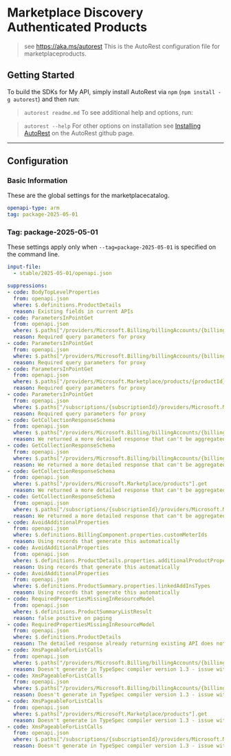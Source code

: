 # Marketplace Discovery Authenticated Products

> see https://aka.ms/autorest
This is the AutoRest configuration file for marketplaceproducts.

## Getting Started

To build the SDKs for My API, simply install AutoRest via `npm` (`npm install -g autorest`) and then run:

> `autorest readme.md`
To see additional help and options, run:

> `autorest --help`
For other options on installation see [Installing AutoRest](https://aka.ms/autorest/install) on the AutoRest github page.

---

## Configuration

### Basic Information

These are the global settings for the marketplacecatalog.

```yaml
openapi-type: arm
tag: package-2025-05-01
```

### Tag: package-2025-05-01

These settings apply only when `--tag=package-2025-05-01` is specified on the command line.

```yaml $(tag) == 'package-2025-05-01'
input-file:
  - stable/2025-05-01/openapi.json

suppressions:
- code: BodyTopLevelProperties
  from: openapi.json
  where: $.definitions.ProductDetails
  reason: Existing fields in current APIs
- code: ParametersInPointGet
  from: openapi.json
  where: $.paths["/providers/Microsoft.Billing/billingAccounts/{billingAccountId}/billingProfiles/{billingProfileId}/providers/Microsoft.Marketplace/products/{productId}"].get.parameters
  reason: Required query parameters for proxy 
- code: ParametersInPointGet
  from: openapi.json
  where: $.paths["/providers/Microsoft.Billing/billingAccounts/{billingAccountId}/providers/Microsoft.Marketplace/products/{productId}"].get.parameters
  reason: Required query parameters for proxy 
- code: ParametersInPointGet
  from: openapi.json
  where: $.paths["/providers/Microsoft.Marketplace/products/{productId}"].get.parameters
  reason: Required query parameters for proxy 
- code: ParametersInPointGet
  from: openapi.json
  where: $.paths["/subscriptions/{subscriptionId}/providers/Microsoft.Marketplace/products/{productId}"].get.parameters
  reason: Required query parameters for proxy 
- code: GetCollectionResponseSchema
  from: openapi.json
  where: $.paths["/providers/Microsoft.Billing/billingAccounts/{billingAccountId}/billingProfiles/{billingProfileId}/providers/Microsoft.Marketplace/products"].get
  reason: We returned a more detailed response that can't be aggregated in the listing API
- code: GetCollectionResponseSchema
  from: openapi.json
  where: $.paths["/providers/Microsoft.Billing/billingAccounts/{billingAccountId}/providers/Microsoft.Marketplace/products"].get
  reason: We returned a more detailed response that can't be aggregated in the listing API
- code: GetCollectionResponseSchema
  from: openapi.json
  where: $.paths["/providers/Microsoft.Marketplace/products"].get
  reason: We returned a more detailed response that can't be aggregated in the listing API
- code: GetCollectionResponseSchema
  from: openapi.json
  where: $.paths["/subscriptions/{subscriptionId}/providers/Microsoft.Marketplace/products"].get
  reason: We returned a more detailed response that can't be aggregated in the listing API
- code: AvoidAdditionalProperties
  from: openapi.json
  where: $.definitions.BillingComponent.properties.customMeterIds
  reason: Using records that generate this automatically
- code: AvoidAdditionalProperties
  from: openapi.json
  where: $.definitions.ProductDetails.properties.additionalProductProperties
  reason: Using records that generate this automatically
- code: AvoidAdditionalProperties
  from: openapi.json
  where: $.definitions.ProductSummary.properties.linkedAddInsTypes
  reason: Using records that generate this automatically
- code: RequiredPropertiesMissingInResourceModel
  from: openapi.json
  where: $.definitions.ProductSummaryListResult
  reason: false positive on paging
- code: RequiredPropertiesMissingInResourceModel
  from: openapi.json
  where: $.definitions.ProductDetails
  reason: The detailed response already returning existing API does not have these fields populated
- code: XmsPageableForListCalls
  from: openapi.json
  where: $.paths["/providers/Microsoft.Billing/billingAccounts/{billingAccountId}/billingProfiles/{billingProfileId}/providers/Microsoft.Marketplace/products"].get
  reason: Doesn't generate in TypeSpec compiler version 1.3 - issue with nested Pageables
- code: XmsPageableForListCalls
  from: openapi.json
  where: $.paths["/providers/Microsoft.Billing/billingAccounts/{billingAccountId}/providers/Microsoft.Marketplace/products"].get
  reason: Doesn't generate in TypeSpec compiler version 1.3 - issue with nested Pageables  
- code: XmsPageableForListCalls
  from: openapi.json
  where: $.paths["/providers/Microsoft.Marketplace/products"].get
  reason: Doesn't generate in TypeSpec compiler version 1.3 - issue with nested Pageables  
- code: XmsPageableForListCalls
  from: openapi.json
  where: $.paths["/subscriptions/{subscriptionId}/providers/Microsoft.Marketplace/products"].get
  reason: Doesn't generate in TypeSpec compiler version 1.3 - issue with nested Pageables  
```